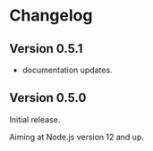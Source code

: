 # Changelog

## Version 0.5.1

- documentation updates.

## Version 0.5.0

Initial release.

Aiming at Node.js version 12 and up.
